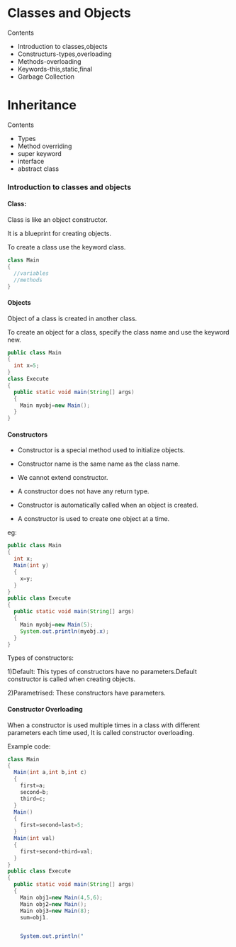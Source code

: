 # Classes and Objects

Contents
- Introduction to classes,objects
- Constructurs-types,overloading
- Methods-overloading
- Keywords-this,static,final
- Garbage Collection
# Inheritance

Contents
- Types
- Method overriding
- super keyword
- interface
- abstract class

### Introduction to classes and objects

#### Class:
Class is like an object constructor.

It is a blueprint for creating objects.

To create a class use the keyword class.

``` Java
class Main
{
  //variables
  //methods
}
```
#### Objects
Object of a class is created in another class.

To create an object for a class, specify the class name and use the keyword new.
``` Java
public class Main
{
  int x=5;
}
class Execute
{
  public static void main(String[] args)
  {
    Main myobj=new Main();
  }
}
```

#### Constructors

* Constructor is a special method used to initialize objects.

* Constructor name is the same name as the class name.

* We cannot extend constructor.

* A constructor does not have any return type.

* Constructor is automatically called when an object is created.

* A constructor is used to create one object at a time.

eg:

``` Java
public class Main
{
  int x;
  Main(int y)
  {
    x=y;
  }
}
public class Execute
{
  public static void main(String[] args)
  {
    Main myobj=new Main(5);
    System.out.println(myobj.x);
  }
}
```
Types of constructors:

1)Default: This types of constructors have no parameters.Default constructor is called when creating objects.

2)Parametrised: These constructors have parameters.

#### Constructor Overloading

When a constructor is used multiple times in a class with different parameters each time used, It is called constructor overloading.

Example code:
``` Java
class Main
{
  Main(int a,int b,int c)
  {
    first=a;
    second=b;
    third=c;
  }
  Main()
  {
    first=second=last=5;
  }
  Main(int val)
  {
    first+second+third=val;
  }
}
public class Execute
{
  public static void main(String[] args)
  {
    Main obj1=new Main(4,5,6);
    Main obj2=new Main();
    Main obj3=new Main(8);
    sum=obj1.


    System.out.println("
